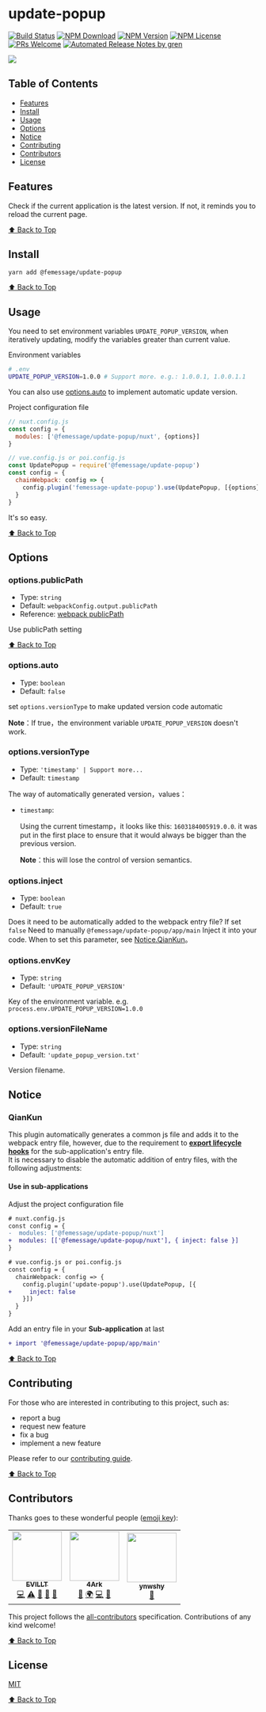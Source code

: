 # update-popup

[![Build Status](https://badgen.net/travis/FEMessage/update-popup/master)](https://travis-ci.com/FEMessage/update-popup)
[![NPM Download](https://badgen.net/npm/dm/@femessage/update-popup)](https://www.npmjs.com/package/@femessage/update-popup)
[![NPM Version](https://badge.fury.io/js/%40femessage%2Fupdate-popup.svg)](https://www.npmjs.com/package/@femessage/update-popup)
[![NPM License](https://badgen.net/npm/license/@femessage/update-popup)](https://github.com/FEMessage/update-popup/blob/master/LICENSE)
[![PRs Welcome](https://img.shields.io/badge/PRs-welcome-brightgreen.svg)](https://github.com/FEMessage/update-popup/pulls)
[![Automated Release Notes by gren](https://img.shields.io/badge/%F0%9F%A4%96-release%20notes-00B2EE.svg)](https://github-tools.github.io/github-release-notes/)

![](https://user-images.githubusercontent.com/53422750/88611099-eb654b00-d0ba-11ea-89b9-ca92afc1078c.gif)

## Table of Contents

- [Features](#features)
- [Install](#install)
- [Usage](#usage)
- [Options](#options)
- [Notice](#notice)
- [Contributing](#contributing)
- [Contributors](#contributors)
- [License](#license)

## Features

Check if the current application is the latest version. If not, it reminds you to reload the current page.

[⬆ Back to Top](#table-of-contents)

## Install

```console
yarn add @femessage/update-popup
```

[⬆ Back to Top](#table-of-contents)

## Usage

You need to set environment variables `UPDATE_POPUP_VERSION`, when iteratively updating, modify the variables greater than current value.

Environment variables

```bash
# .env
UPDATE_POPUP_VERSION=1.0.0 # Support more. e.g.: 1.0.0.1, 1.0.0.1.1
```

You can also use [options.auto](#options.auto) to implement automatic update version.

Project configuration file

```js
// nuxt.config.js
const config = {
  modules: ['@femessage/update-popup/nuxt', {options}]
}

// vue.config.js or poi.config.js
const UpdatePopup = require('@femessage/update-popup')
const config = {
  chainWebpack: config => {
    config.plugin('femessage-update-popup').use(UpdatePopup, [{options}])
  }
}
```

It's so easy.

[⬆ Back to Top](#table-of-contents)

## Options

### options.publicPath

- Type: `string`
- Default: `webpackConfig.output.publicPath`
- Reference: [webpack publicPath](https://webpack.docschina.org/configuration/output/#outputpublicpath)

Use publicPath setting

[⬆ Back to Top](#table-of-contents)

### options.auto

- Type: `boolean`
- Default: `false`

set `options.versionType` to make updated version code automatic

**Note**：If true，the environment variable `UPDATE_POPUP_VERSION` doesn't work.

### options.versionType

- Type: `'timestamp' | Support more...`
- Default: `timestamp`

The way of automatically generated version，values：

- `timestamp`:

  Using the current timestamp，it looks like this: `1603184005919.0.0`. it was put in the first place to ensure that it would always be bigger than the previous version.

  **Note**：this will lose the control of version semantics.

### options.inject

- Type: `boolean`
- Default: `true`

Does it need to be automatically added to the webpack entry file?
If set `false` Need to manually `@femessage/update-popup/app/main` Inject it into your code.
When to set this parameter, see [Notice.QianKun](#qiankun)。

### options.envKey

- Type: `string`
- Default: `'UPDATE_POPUP_VERSION'`

Key of the environment variable. e.g. `process.env.UPDATE_POPUP_VERSION=1.0.0`

### options.versionFileName

- Type: `string`
- Default: `'update_popup_version.txt'`

Version filename.

## Notice

### QianKun

This plugin automatically generates a common js file and adds it to the webpack entry file,
however, due to the requirement to **[export lifecycle hooks](https://qiankun.umijs.org/zh/guide/getting-started#1-%E5%AF%BC%E5%87%BA%E7%9B%B8%E5%BA%94%E7%9A%84%E7%94%9F%E5%91%BD%E5%91%A8%E6%9C%9F%E9%92%A9%E5%AD%90)** for the sub-application's entry file.  
It is necessary to disable the automatic addition of entry files, with the following adjustments:

#### Use in sub-applications

Adjust the project configuration file

```diff
# nuxt.config.js
const config = {
-  modules: ['@femessage/update-popup/nuxt']
+  modules: [['@femessage/update-popup/nuxt'], { inject: false }]
}

# vue.config.js or poi.config.js
const config = {
  chainWebpack: config => {
    config.plugin('update-popup').use(UpdatePopup, [{
+     inject: false
    }])
  }
}
```

Add an entry file in your **Sub-application** at last

```diff
+ import '@femessage/update-popup/app/main'
```

[⬆ Back to Top](#table-of-contents)

## Contributing

For those who are interested in contributing to this project, such as:

- report a bug
- request new feature
- fix a bug
- implement a new feature

Please refer to our [contributing guide](https://github.com/FEMessage/.github/blob/master/CONTRIBUTING.md).

[⬆ Back to Top](#table-of-contents)

## Contributors

Thanks goes to these wonderful people ([emoji key](https://allcontributors.org/docs/en/emoji-key)):

<!-- ALL-CONTRIBUTORS-LIST:START - Do not remove or modify this section -->
<!-- prettier-ignore-start -->
<!-- markdownlint-disable -->
<table>
  <tr>
    <td align="center"><a href="https://evila.me/"><img src="https://avatars3.githubusercontent.com/u/19513289?v=4?s=100" width="100px;" alt=""/><br /><sub><b>EVILLT</b></sub></a><br /><a href="https://github.com/FEMessage/update-popup/commits?author=evillt" title="Code">💻</a> <a href="https://github.com/FEMessage/update-popup/commits?author=evillt" title="Tests">⚠️</a> <a href="#ideas-evillt" title="Ideas, Planning, & Feedback">🤔</a> <a href="https://github.com/FEMessage/update-popup/commits?author=evillt" title="Documentation">📖</a> <a href="#maintenance-evillt" title="Maintenance">🚧</a></td>
    <td align="center"><a href="https://4ark.me"><img src="https://avatars0.githubusercontent.com/u/27952659?v=4?s=100" width="100px;" alt=""/><br /><sub><b>4Ark</b></sub></a><br /><a href="https://github.com/FEMessage/update-popup/commits?author=gd4Ark" title="Documentation">📖</a> <a href="#translation-gd4Ark" title="Translation">🌍</a> <a href="https://github.com/FEMessage/update-popup/commits?author=gd4Ark" title="Code">💻</a> <a href="https://github.com/FEMessage/update-popup/issues?q=author%3Agd4Ark" title="Bug reports">🐛</a></td>
    <td align="center"><a href="http://aa"><img src="https://avatars.githubusercontent.com/u/10540920?v=4?s=100" width="100px;" alt=""/><br /><sub><b>ynwshy</b></sub></a><br /><a href="https://github.com/FEMessage/update-popup/issues?q=author%3Aynwshy" title="Bug reports">🐛</a></td>
  </tr>
</table>

<!-- markdownlint-restore -->
<!-- prettier-ignore-end -->

<!-- ALL-CONTRIBUTORS-LIST:END -->

This project follows the [all-contributors](https://github.com/all-contributors/all-contributors) specification. Contributions of any kind welcome!

[⬆ Back to Top](#table-of-contents)

## License

[MIT](./LICENSE)

[⬆ Back to Top](#table-of-contents)
